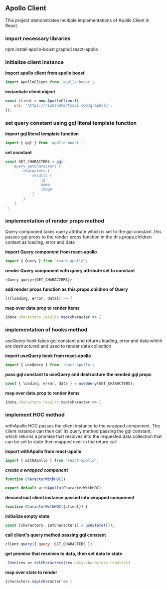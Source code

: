 

## Apollo Client

This project demonstrates multiple implementations of Apollo Client in React.

### import necessary libraries
npm install apollo-boost graphql react-apollo

### initialize client instance

**import apollo client from apollo boost**<br>
```js
import ApolloClient from 'apollo-boost';
```

**instantiate client object**<br>
```js
const client = new ApolloClient({
    uri: 'https://rickandmortyapi.com/graphql/',
});
````

### set query constant using gql literal template function

**import gql literal template function**<br>
```js
import { gql } from 'apollo-boost';
```

**set constant**<br>
```js
const GET_CHARACTERS = gql`
    query getCharacters {
        characters {
            results {
                id
                name
                image
            }
        }
    }
`;
```

### implementation of render props method
Query component takes query attribute which is set to the gql constant.
this passes gql props to the render props function in the this.props.children context
as loading, error and data<br>

**import Query component from react-apollo**
```js
import { Query } from 'react-apollo';
```

**render Query component with query attribute set to constant**<br>
```js
<Query query={GET_CHARACTERS}>
```
**add render props function as this.props.children of Query**
```js
{({loading, error, data}) => {
```
**map over data prop to render items**
```js
{data.characters.results.map(character => (
```

### implementation of hooks method
useQuery hook takes gql constant and returns loading, error and data 
which are destructured and used to render data collection<br>

**import useQuery hook from react-apollo**<br>
```js
import { useQuery } from 'react-apollo';
```
**pass gql constant to useQuery and destructure the needed gql props**
```js
const { loading, error, data } = useQuery(GET_CHARACTERS);
```
**map over data prop to render items**
```js
{data.characters.results.map(character => (
```
### implement HOC method
withApollo HOC passes the client instance to the wrapped component.  The client
instance can then call its query method passing the gql constant, which returns 
a promise that resolves into the requested data collection that can be set to state
then mapped over in the return call

**import withApollo from react-apollo**
```js
import { withApollo } from 'react-apollo';
```
***create a wrapped component***
```js
function CharacterWithHOC()

export default withApollo(CharacterWithHOC)
```
**deconstruct client instance passed into wrapped component**
```js
function CharacterWithHOC({client}) {
```

**initialize empty state**
```js
const [characters, setCharacters] = useState([]);
```

**call client's query method passing gql constant**
```js
client.query({ query: GET_CHARACTERS })
```

**get promise that resolves to data, then set data to state**
```js
.then(res => setCharacters(res.data.characters.results))
```
**map over state to render**
```js
{characters.map(character => (
```
